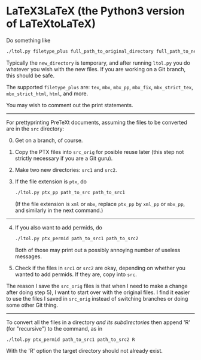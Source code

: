# LaTeX3LaTeX (the Python3 version of LaTeXtoLaTeX)

Do something like
```bash
./ltol.py filetype_plus full_path_to_original_directory full_path_to_new_directory
```
Typically the `new_directory` is temporary, and after running `ltol.py` you
do whatever you wish with the new files.  If you are working on a Git branch,
this should be safe.

The supported `filetype_plus` are: `tex`, `mbx`, `mbx_pp`, `mbx_fix`,
`mbx_strict_tex`, `mbx_strict_html`, `html`, and more.

You may wish to comment out the print statements.

-------------

For prettyprinting PreTeXt documents,
assuming the files to be converted are in the `src` directory:

0) Get on a branch, of course.

1) Copy the PTX files into `src_orig` for posible reuse later
(this step not strictly necessary if you are a Git guru).

2) Make two new directories: `src1` and `src2`.

3) If the file extension is `ptx`, do
    ```bash
    ./ltol.py ptx_pp path_to_src path_to_src1
    ```
    (If the file extension is `xml` or `mbx`, replace `ptx_pp`
    by `xml_pp` or `mbx_pp`, and similarly in the next command.)

-------------

4) If you also want to add permids, do
    ```bash
    ./ltol.py ptx_permid path_to_src1 path_to_src2
    ```
    Both of those may print out a possibly annoying number of
    useless messages.

5) Check if the files in `src1` or `src2` are okay, depending on whether you
wanted to add permids.  If they are, copy into `src`.

The reason I save the `src_orig` files is that when I need to
make a change after doing step 5), I want to start over with
the original files.  I find it easier to use the files I saved in
`src_orig` instead of switching branches or doing some other Git thing.

-------------

To convert all the files in a directory *and its subdirectories* then
append 'R' (for "recursive") to the command, as in
```bash
./ltol.py ptx_permid path_to_src1 path_to_src2 R
```
With the 'R' option the target directory should not already exist.
